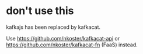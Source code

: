 # don't use this

kafkajs has been replaced by kafkacat.

Use https://github.com/nkoster/kafkacat-api or https://github.com/nkoster/kafkacat-fn (FaaS) instead.
